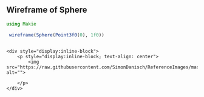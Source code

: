 ## Wireframe of Sphere

```julia
using Makie

 wireframe(Sphere(Point3f0(0), 1f0))


```
```@raw html

<div style="display:inline-block">
    <p style="display:inline-block; text-align: center">
        <img src="https://raw.githubusercontent.com/SimonDanisch/ReferenceImages/master/gallery/wireframe_of_sphere/media/image.jpg" alt="">

    </p>
</div>

```
